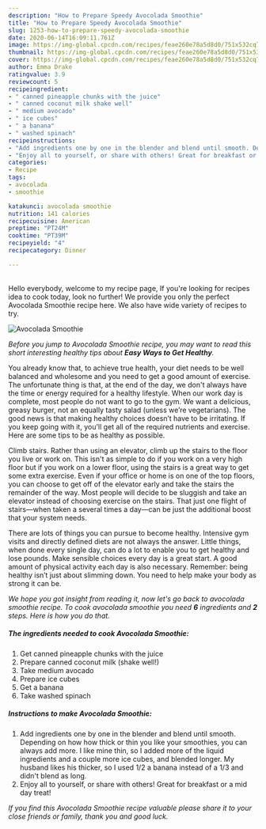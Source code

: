 ```yaml
---
description: "How to Prepare Speedy Avocolada Smoothie"
title: "How to Prepare Speedy Avocolada Smoothie"
slug: 1253-how-to-prepare-speedy-avocolada-smoothie
date: 2020-06-14T16:09:11.761Z
image: https://img-global.cpcdn.com/recipes/feae260e78a5d8d0/751x532cq70/avocolada-smoothie-recipe-main-photo.jpg
thumbnail: https://img-global.cpcdn.com/recipes/feae260e78a5d8d0/751x532cq70/avocolada-smoothie-recipe-main-photo.jpg
cover: https://img-global.cpcdn.com/recipes/feae260e78a5d8d0/751x532cq70/avocolada-smoothie-recipe-main-photo.jpg
author: Emma Drake
ratingvalue: 3.9
reviewcount: 5
recipeingredient:
- " canned pineapple chunks with the juice"
- " canned coconut milk shake well"
- " medium avocado"
- " ice cubes"
- " a banana"
- " washed spinach"
recipeinstructions:
- "Add ingredients one by one in the blender and blend until smooth. Depending on how how thick or thin you like your smoothies, you can always add more. I like mine thin, so I added more of the liquid ingredients and a couple more ice cubes, and blended longer. My husband likes his thicker, so I used 1/2 a banana instead of a 1/3 and didn&#39;t blend as long."
- "Enjoy all to yourself, or share with others! Great for breakfast or a mid day treat!"
categories:
- Recipe
tags:
- avocolada
- smoothie

katakunci: avocolada smoothie 
nutrition: 141 calories
recipecuisine: American
preptime: "PT24M"
cooktime: "PT39M"
recipeyield: "4"
recipecategory: Dinner

---
```

<br>
Hello everybody, welcome to my recipe page, If you're looking for recipes idea to cook today, look no further! We provide you only the perfect Avocolada Smoothie recipe here. We also have wide variety of recipes to try.
<br>


![Avocolada Smoothie](https://img-global.cpcdn.com/recipes/feae260e78a5d8d0/751x532cq70/avocolada-smoothie-recipe-main-photo.jpg)

<i>Before you jump to Avocolada Smoothie recipe, you may want to read this short interesting healthy tips about <strong>Easy Ways to Get Healthy</strong>.</i>

You already know that, to achieve true health, your diet needs to be well balanced and wholesome and you need to get a good amount of exercise. The unfortunate thing is that, at the end of the day, we don't always have the time or energy required for a healthy lifestyle. When our work day is complete, most people do not want to go to the gym. We want a delicious, greasy burger, not an equally tasty salad (unless we’re vegetarians). The good news is that making healthy choices doesn’t have to be irritating. If you keep going with it, you'll get all of the required nutrients and exercise. Here are some tips to be as healthy as possible.

Climb stairs. Rather than using an elevator, climb up the stairs to the floor you live or work on. This isn't as simple to do if you work on a very high floor but if you work on a lower floor, using the stairs is a great way to get some extra exercise. Even if your office or home is on one of the top floors, you can choose to get off of the elevator early and take the stairs the remainder of the way. Most people will decide to be sluggish and take an elevator instead of choosing exercise on the stairs. That just one flight of stairs—when taken a several times a day—can be just the additional boost that your system needs. 

There are lots of things you can pursue to become healthy. Intensive gym visits and directly defined diets are not always the answer. Little things, when done every single day, can do a lot to enable you to get healthy and lose pounds. Make sensible choices every day is a great start. A good amount of physical activity each day is also necessary. Remember: being healthy isn’t just about slimming down. You need to help make your body as strong it can be. 


<i>We hope you got insight from reading it, now let's go back to avocolada smoothie recipe. To cook avocolada smoothie you need <strong>6</strong> ingredients and <strong>2</strong> steps. Here is how you do that.
</i>

##### The ingredients needed to cook Avocolada Smoothie:

1. Get  canned pineapple chunks with the juice
1. Prepare  canned coconut milk (shake well!)
1. Take  medium avocado
1. Prepare  ice cubes
1. Get  a banana
1. Take  washed spinach


##### Instructions to make Avocolada Smoothie:

1. Add ingredients one by one in the blender and blend until smooth. Depending on how how thick or thin you like your smoothies, you can always add more. I like mine thin, so I added more of the liquid ingredients and a couple more ice cubes, and blended longer. My husband likes his thicker, so I used 1/2 a banana instead of a 1/3 and didn&#39;t blend as long.
1. Enjoy all to yourself, or share with others! Great for breakfast or a mid day treat!


<i>If you find this Avocolada Smoothie recipe valuable please share it to your close friends or family, thank you and good luck.</i>
